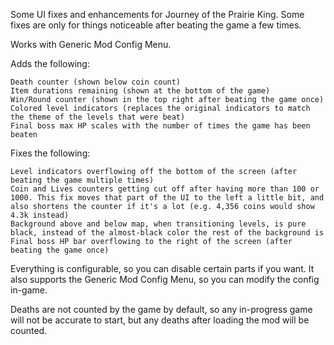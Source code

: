 Some UI fixes and enhancements for Journey of the Prairie King. Some fixes are only for things noticeable after beating the game a few times.

Works with Generic Mod Config Menu. 

Adds the following:

    Death counter (shown below coin count)
    Item durations remaining (shown at the bottom of the game)
    Win/Round counter (shown in the top right after beating the game once)
    Colored level indicators (replaces the original indicators to match the theme of the levels that were beat)
    Final boss max HP scales with the number of times the game has been beaten


Fixes the following:

    Level indicators overflowing off the bottom of the screen (after beating the game multiple times)
    Coin and Lives counters getting cut off after having more than 100 or 1000. This fix moves that part of the UI to the left a little bit, and also shortens the counter if it's a lot (e.g. 4,356 coins would show 4.3k instead)
    Background above and below map, when transitioning levels, is pure black, instead of the almost-black color the rest of the background is
    Final boss HP bar overflowing to the right of the screen (after beating the game once)


Everything is configurable, so you can disable certain parts if you want. It also supports the Generic Mod Config Menu, so you can modify the config in-game.

Deaths are not counted by the game by default, so any in-progress game will not be accurate to start, but any deaths after loading the mod will be counted.

